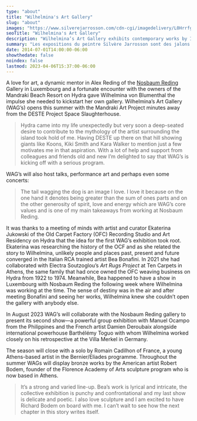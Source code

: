 ```yaml
---
type: "about"
title: "Wilhelmina's Art Gallery"
slug: "about"
images: "https://www.silverejarrosson.com/cdn-cgi/imagedelivery/L0HrrfgxmX01pIlKW6n82w/b038bc0e-02b7-4589-43ec-2304cc3ebc00/w=1280"
seoTitle: "Wilhelmina's Art Gallery"
description: "Wilhelmina’s Art Gallery exhibits contemporary works by International artists on Hydra between June and October. The exhibitions are displayed inside a historic building on Mandraki Beach that was once the Captain’s Mansion. This year the artists displayed are vastly different but share in common supreme technical skill and treat subjects rooted in universal themes, particularly nature, myth, philosophy and dreams."
summary: "Les expositions du peintre Silvère Jarrosson sont des jalons de son cheminement artistique, chacune abordant une thématique, un regard sur la peinture contemporaine et la façon de l'exposer. Solo ou collectives, en galerie ou dans des institutions culturelles, chacune traduit une certaine lecture de son œuvre."
date: 2014-07-01T14:00:00-06:00
showthedate: false
noindex: false
lastmod: 2023-04-06T15:37:00-06:00
---
```


A love for art, a dynamic mentor in Alex Reding of the [Nosbaum Reding](https://www.nosbaumreding.com/) Gallery in Luxembourg and a fortunate encounter with the owners of the Mandraki Beach Resort on Hydra gave Wilhelmina von Blumenthal the impulse she needed to kickstart her own gallery. Wilhelmina’s Art Gallery (WAG’s) opens this summer with the Mandraki Art Project minutes away from the DESTE Project Space Slaughterhouse.

> Hydra came into my life unexpectedly but very soon a deep-seated desire to contribute to the mythology of the artist surrounding the island took hold of me. Having DESTE up there on that hill showing giants like Koons, Kiki Smith and Kara Walker to mention just a few motivates me in that aspiration. With a lot of help and support from colleagues and friends old and new I’m delighted to say that WAG’s is kicking off with a serious program.

WAG’s will also host talks, performance art and perhaps even some concerts:

> The tail wagging the dog is an image I love.  I love it because on the one hand it denotes being greater than the sum of ones parts and on the other generosity of spirit, love and energy which are WAG’s core values and is one of my main takeaways from working at Nosbaum Reding.

It was thanks to a meeting of minds with artist and curator Ekaterina Jukowski of the Old Carpet Factory (OFC) Recording Studio and Art Residency on Hydra that the idea for the first WAG’s exhibition took root. Ekaterina was researching the history of the OCF and as she related the story to Wilhelmina, unlikely people and places past, present and future converged in the Italian RCA trained artist Bea Bonafini. In 2021 she had collaborated with Electra Soutzoglou’s _Art Rugs Project_ at Ten Carpets in Athens, the same family that had once owned the OFC weaving business on Hydra from 1922 to 1974. Meanwhile, Bea happened to have a show in Luxembourg with Nosbaum Reding the following week where Wilhelmina was working at the time. The sense of destiny was in the air and after meeting Bonafini and seeing her works, Wilhelmina knew she couldn’t open the gallery with anybody else.

In August 2023 WAG’s will collaborate with the Nosbaum Reding gallery to present its second show—a powerful group exhibition with Manuel Ocampo from the Philippines and the French artist Damien Deroubaix alongside international powerhouse Barthélémy Toguo with whom Wilhelmina worked closely on his retrospective at the Villa Merkel in Germany.

The season will close with a solo by Romain Cadilhon of France, a young Athens-based artist in the Bernier/Eliades programme. Throughout the summer WAGs will display bronze works by the American artist Robert Bodem, founder of the Florence Academy of Arts sculpture program who is now based in Athens.

> It’s a strong and varied line-up. Bea’s work is lyrical and intricate, the collective exhibition is punchy and confrontational and my last show is delicate and poetic. I also love sculpture and I am excited to have Richard Bodem on board with me. I can’t wait to see how the next chapter in this story writes itself.
